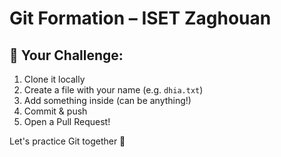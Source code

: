 # Git Formation – ISET Zaghouan

## 🎯 Your Challenge:
1. Clone it locally
2. Create a file with your name (e.g. `dhia.txt`)
3. Add something inside (can be anything!)
4. Commit & push
5. Open a Pull Request!

Let's practice Git together 🤘
